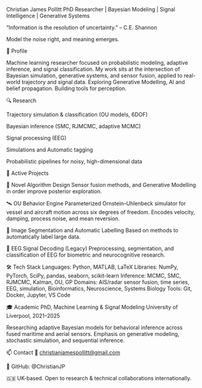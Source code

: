 Christian James Pollitt
PhD Researcher | Bayesian Modeling | Signal Intelligence | Generative Systems


“Information is the resolution of uncertainty.” – C.E. Shannon


Model the noise right, and meaning emerges.

🧠 Profile

Machine learning researcher focused on probabilistic modeling, adaptive inference, and signal classification. My work sits at the intersection of Bayesian simulation, generative systems, and sensor fusion, applied to real-world trajectory and signal data. Exploring Generative Modelling, AI and belief propagation. Building tools for perception.


🔍 Research

Trajectory simulation & classification (OU models, 6DOF)

Bayesian inference (SMC, RJMCMC, adaptive MCMC)

Signal processing (EEG)

Simulations and Automatic tagging

Probabilistic pipelines for noisy, high-dimensional data

🔬 Active Projects

🧬 Novel Algorithm Design
Sensor fusion methods, and Generative Modelling in order improve posterior exploration.

🛰 OU Behavior Engine
Parameterized Ornstein–Uhlenbeck simulator for vessel and aircraft motion across six degrees of freedom. Encodes velocity, damping, process noise, and mean reversion.

🎯 Image Segmentation and Automatic Labelling
Based on methods to automatically label large data.

🧠 EEG Signal Decoding (Legacy)
Preprocessing, segmentation, and classification of EEG for biometric and neurocognitive research.

🛠 Tech Stack
Languages: Python, MATLAB, LaTeX
Libraries: NumPy, PyTorch, SciPy, pandas, seaborn, scikit-learn
Inference: MCMC, SMC, RJMCMC, Kalman, OU, GP
Domains: AIS/radar sensor fusion, time series, EEG, simulation, Bioinformatics, Neuroscience, Systems Biology
Tools: Git, Docker, Jupyter, VS Code

🎓 Academic
PhD, Machine Learning & Signal Modeling
University of Liverpool, 2021–2025

Researching adaptive Bayesian models for behavioral inference across fused maritime and aerial sensors.
Emphasis on generative modeling, stochastic simulation, and sequential inference.

📫 Contact
📧 christianjamespollitt@gmail.com

🧠 GitHub: @ChristianJP

🇬🇧 UK-based. Open to research & technical collaborations internationally.

